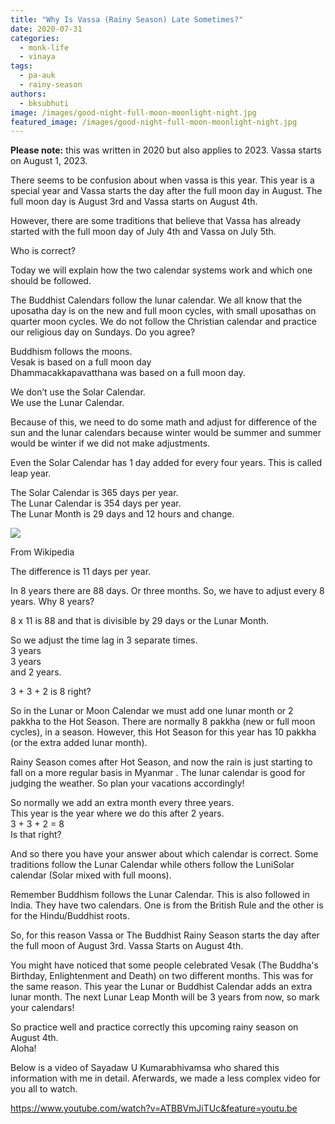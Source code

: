 ```yaml
---
title: "Why Is Vassa (Rainy Season) Late Sometimes?"
date: 2020-07-31
categories: 
  - monk-life
  - vinaya
tags: 
  - pa-auk
  - rainy-season
authors: 
  - bksubhuti
image: /images/good-night-full-moon-moonlight-night.jpg
featured_image: /images/good-night-full-moon-moonlight-night.jpg
---
```


**Please note:** this was written in 2020 but also applies to 2023. Vassa starts on August 1, 2023.

There seems to be confusion about when vassa is this year. This year is a special year and Vassa starts the day after the full moon day in August. The full moon day is August 3rd and Vassa starts on August 4th.

However, there are some traditions that believe that Vassa has already started with the full moon day of July 4th and Vassa on July 5th.

Who is correct?

Today we will explain how the two calendar systems work and which one should be followed.

The Buddhist Calendars follow the lunar calendar. We all know that the uposatha day is on the new and full moon cycles, with small uposathas on quarter moon cycles. We do not follow the Christian calendar and practice our religious day on Sundays. Do you agree?

Buddhism follows the moons.  
Vesak is based on a full moon day  
Dhammacakkapavatthana was based on a full moon day.

We don’t use the Solar Calendar.  
We use the Lunar Calendar.

Because of this, we need to do some math and adjust for difference of the sun and the lunar calendars because winter would be summer and summer would be winter if we did not make adjustments.

Even the Solar Calendar has 1 day added for every four years. This is called leap year.

The Solar Calendar is 365 days per year.  
The Lunar Calendar is 354 days per year.  
The Lunar Month is 29 days and 12 hours and change.

![](/images/800px-2020_Lunar_Calendar.png)

From Wikipedia

The difference is 11 days per year.

  
In 8 years there are 88 days. Or three months. So, we have to adjust every 8 years. Why 8 years?

8 x 11 is 88 and that is divisible by 29 days or the Lunar Month.

So we adjust the time lag in 3 separate times.  
3 years  
3 years  
and 2 years.

3 + 3 + 2 is 8 right?

So in the Lunar or Moon Calendar we must add one lunar month or 2 pakkha to the Hot Season. There are normally 8 pakkha (new or full moon cycles), in a season. However, this Hot Season for this year has 10 pakkha (or the extra added lunar month).

Rainy Season comes after Hot Season, and now the rain is just starting to fall on a more regular basis in Myanmar . The lunar calendar is good for judging the weather. So plan your vacations accordingly!

So normally we add an extra month every three years.  
This year is the year where we do this after 2 years.  
3 + 3 + 2 = 8  
Is that right?

And so there you have your answer about which calendar is correct. Some traditions follow the Lunar Calendar while others follow the LuniSolar calendar (Solar mixed with full moons).

Remember Buddhism follows the Lunar Calendar. This is also followed in India. They have two calendars. One is from the British Rule and the other is for the Hindu/Buddhist roots.

  
So, for this reason Vassa or The Buddhist Rainy Season starts the day after the full moon of August 3rd. Vassa Starts on August 4th.

You might have noticed that some people celebrated Vesak (The Buddha's Birthday, Enlightenment and Death) on two different months. This was for the same reason. This year the Lunar or Buddhist Calendar adds an extra lunar month. The next Lunar Leap Month will be 3 years from now, so mark your calendars!

So practice well and practice correctly this upcoming rainy season on August 4th.  
Aloha!

Below is a video of Sayadaw U Kumarabhivamsa who shared this information with me in detail. Aferwards, we made a less complex video for you all to watch.

https://www.youtube.com/watch?v=ATBBVmJiTUc&feature=youtu.be